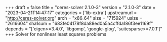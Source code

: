 +++
draft = false
title = "ceres-solver 2.1.0-3"
version = "2.1.0-3"
date = "2023-04-21T14:47:17"
categories = ['lib-extra']
upstreamurl = "http://ceres-solver.org"
arch = "x86_64"
size = "715924"
usize = "2616604"
sha1sum = "683fe04178f8da88ed0a5a4cffda186f3ee1169f"
depends = "['eigen>=3.4.0', 'libgomp', 'google-glog', 'suitesparse>=7.0.1']"
+++
Solver for nonlinear least squares problems